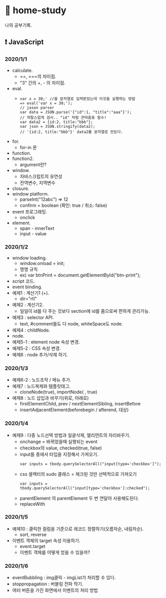 # :memo: home-study

나의 공부기록.

## :exclamation: JavaScript

### 2020/1/1
- calculate.
  - ==, ===의 차이점.
  - "3" 간의 +, - 의 차이점.
- eval.
  - ```
    var x = 30;' //을 문자열로 입력받았는데 이것을 실행하는 방법
    => eval('var x = 30;');
    // jason parser 
    var data = JSON.parse('{"id":1, "title":"aaa"}');
    // 까탈스럽게 검사.. "id" 처럼 큰따옴표 필수!
    var data2 = {id:2, title:"bbb"};
    var json = JSON.stringify(data2);
    // '{id:2, title:"bbb"}' data2를 문자열로 만든다.
    ```
- for.
  - for-in 문
- function.
- function2.
  - argument란?
- window.
  - 자바스크립트의 유연성
  - 전역변수, 지역변수
- closure.
- window platform.
  - parseInt("12abc") => 12
  - confirm = boolean (확인: true / 취소: false)
- event 프로그래밍.
  - onclick
- element.
  - span - innerText
  - input - value

### 2020/1/2
- window loading.
  - window.onload = init;
  - 명명 규칙
  - ex) var btnPrint = document.getElementById("btn-print");
- script 코드.
- event binding.
- 예제1 : 계산기1 (+).
  - dir="rtl"
- 예제2 : 계산기2.
  - 일일이 id를 다 주는 것보다 section에 id를 줌으로써 편하게 관리가능.
- 예제3 : selector API.
  - text, #comment들도 다 node, whiteSpace도 node.
- 예제4 : childNode.
- node.
- 예제5-1 : element node 속성 변경.
- 예제5-2 : CSS 속성 변경.
- 예제6 : node 추가/삭제 하기.

### 2020/1/3
- 예제6-2 : 노드조작 / 메뉴 추가.
- 예제7 : 노드복제와 템플릿태그.
  - cloneNode(true), importNode(  , true)
- 예제8 : 노드 삽입과 바꾸기(위로, 아래로)
  - firstElementChild, prev / nextElementSibling, insertBefore
  - insertAdjacentElement(beforebegin / afterend, 대상)

### 2020/1/4
- 예제9 : 다중 노드선택 방법과 일괄삭제, 엘리먼트의 자리바꾸기.
  - onchange = 바뀌었을때 실행되는 event
  - checkbox의 value, checked(true, false)
  - input들 중에서 타입을 지정해서 가져오기.
    ```
    var inputs = tbody.querySelectorAll("input[type='checkbox']");
    ```
  - css 셀렉터의 sudo 클래스 = 체크된 것만 선택적으로 가져오기
    ```
    var inputs = tbody.querySelectorAll("input[type='checkbox']:checked");
    ```
  - parentElement 의 parentElement 두 번 연달아 사용해도된다.
  - replaceWith

### 2020/1/5
- 예제10 : 클릭한 컬럼을 기준으로 레코드 정렬하기(오름차순, 내림차순).
  - sort, reverse
- 이벤트 객체의 target 속성 이용하기.
  - event.target
  - 이벤트 객체를 어떻게 얻을 수 있을까?

### 2020/1/6
- eventBubbling : img클릭 - imgList가 처리할 수 있다.
- stoppropagation : 버블링 전파 막기.
- 여러 버튼을 가진 화면에서 이벤트의 처리 방법


